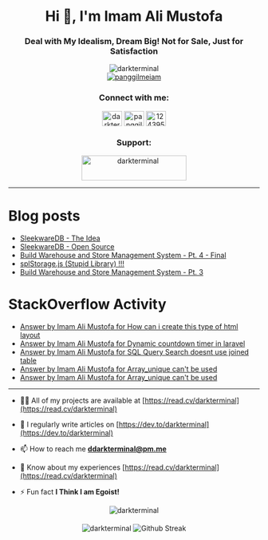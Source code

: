 <h1 align="center">Hi 👋, I'm Imam Ali Mustofa</h1>
<h3 align="center">Deal with My Idealism, Dream Big! Not for Sale, Just for Satisfaction</h3>
<p align="center">
  <img src="https://komarev.com/ghpvc/?username=darkterminal&label=Profile%20views&color=0e75b6&style=flat" alt="darkterminal" /><br/>
  <a href="https://twitter.com/panggilmeiam" target="blank"><img src="https://img.shields.io/twitter/follow/panggilmeiam?logo=twitter&style=for-the-badge" alt="panggilmeiam" /></a>
</p>

<p align="center">
  <h3 align="center">Connect with me:</h3>
  <p align="center">
  <a href="https://dev.to/darkterminal" target="blank"><img align="center" src="https://raw.githubusercontent.com/rahuldkjain/github-profile-readme-generator/master/src/images/icons/Social/devto.svg" alt="darkterminal" height="30" width="40" /></a>
  <a href="https://twitter.com/panggilmeiam" target="blank"><img align="center" src="https://raw.githubusercontent.com/rahuldkjain/github-profile-readme-generator/master/src/images/icons/Social/twitter.svg" alt="panggilmeiam" height="30" width="40" /></a>
  <a href="https://stackoverflow.com/users/12439522" target="blank"><img align="center" src="https://raw.githubusercontent.com/rahuldkjain/github-profile-readme-generator/master/src/images/icons/Social/stack-overflow.svg" alt="12439522" height="30" width="40" /></a>
  </p>
</p>

<h3 align="center">Support:</h3>
<p align="center"><a href="https://www.buymeacoffee.com/darkterminal"> <img align="center" src="https://cdn.buymeacoffee.com/buttons/v2/default-yellow.png" height="50" width="210" alt="darkterminal" /></a></p>

---

# Blog posts
<!-- BLOG-POST-LIST:START -->
- [SleekwareDB - The Idea](https://dev.to/darkterminal/sleekwaredb-the-idea-134h)
- [SleekwareDB - Open Source](https://dev.to/darkterminal/sleekwaredb-open-source-5b6k)
- [Build Warehouse and Store Management System - Pt. 4 - Final](https://dev.to/darkterminal/build-warehouse-and-store-management-system-pt-4-final-4c29)
- [splStorage.js &lpar;Stupid Library&rpar; !!!](https://dev.to/darkterminal/splstoragejs-stupid-library--boh)
- [Build Warehouse and Store Management System - Pt. 3](https://dev.to/darkterminal/build-warehouse-and-store-management-system-pt-3-3jdo)
<!-- BLOG-POST-LIST:END -->

# StackOverflow Activity
<!-- STACKOVERFLOW:START -->
- [Answer by Imam Ali Mustofa for How can i create this type of html layout](https://stackoverflow.com/questions/72148577/how-can-i-create-this-type-of-html-layout/72148610#72148610)
- [Answer by Imam Ali Mustofa for Dynamic countdown timer in laravel](https://stackoverflow.com/questions/71536287/dynamic-countdown-timer-in-laravel/71536548#71536548)
- [Answer by Imam Ali Mustofa for SQL Query Search doesnt use joined table](https://stackoverflow.com/questions/70795418/sql-query-search-doesnt-use-joined-table/70796452#70796452)
- [Answer by Imam Ali Mustofa for Array_unique can&#39;t be used](https://stackoverflow.com/questions/70643168/array-unique-cant-be-used/70643399#70643399)
- [Answer by Imam Ali Mustofa for Array_unique can&#39;t be used](https://stackoverflow.com/questions/70643168/array-unique-cant-be-used/70643217#70643217)
<!-- STACKOVERFLOW:END -->

---

- 👨‍💻 All of my projects are available at [https://read.cv/darkterminal](https://read.cv/darkterminal)

- 📝 I regularly write articles on [https://dev.to/darkterminal](https://dev.to/darkterminal)

- 📫 How to reach me **ddarkterminal@pm.me**

- 📄 Know about my experiences [https://read.cv/darkterminal](https://read.cv/darkterminal)

- ⚡ Fun fact **I Think I am Egoist!**

<p align="center">
  <img align="center" src="https://github-readme-stats.vercel.app/api/top-langs?username=darkterminal&show_icons=true&locale=en&layout=compact" alt="darkterminal" /><br/><br/>
  <img align="center" src="https://github-readme-stats.vercel.app/api?username=darkterminal&show_icons=true&locale=en" alt="darkterminal" />
  <img align="center" src="https://github-readme-streak-stats.herokuapp.com/?user=darkterminal&theme=light" alt="Github Streak" />
</p>
